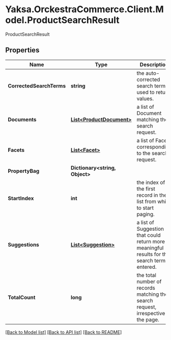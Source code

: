 # Yaksa.OrckestraCommerce.Client.Model.ProductSearchResult
ProductSearchResult

## Properties

Name | Type | Description | Notes
------------ | ------------- | ------------- | -------------
**CorrectedSearchTerms** | **string** | the auto-corrected search terms used to return values. | [optional] 
**Documents** | [**List&lt;ProductDocument&gt;**](ProductDocument.md) | a list of Document matching the search request. | [optional] 
**Facets** | [**List&lt;Facet&gt;**](Facet.md) | a list of Facet corresponding to the search request. | [optional] 
**PropertyBag** | **Dictionary&lt;string, Object&gt;** |  | [optional] 
**StartIndex** | **int** | the index of the first record in the list from which to start paging. | [optional] 
**Suggestions** | [**List&lt;Suggestion&gt;**](Suggestion.md) | a list of Suggestion that could return more meaningful results for the search term entered. | [optional] 
**TotalCount** | **long** | the total number of records matching the search request, irrespective of the page. | [optional] 

[[Back to Model list]](../README.md#documentation-for-models) [[Back to API list]](../README.md#documentation-for-api-endpoints) [[Back to README]](../README.md)

